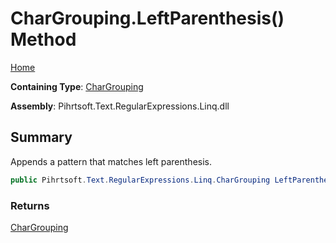 # CharGrouping\.LeftParenthesis\(\) Method

[Home](../../../../../../README.md)

**Containing Type**: [CharGrouping](../README.md)

**Assembly**: Pihrtsoft\.Text\.RegularExpressions\.Linq\.dll

## Summary

Appends a pattern that matches left parenthesis\.

```csharp
public Pihrtsoft.Text.RegularExpressions.Linq.CharGrouping LeftParenthesis()
```

### Returns

[CharGrouping](../README.md)


